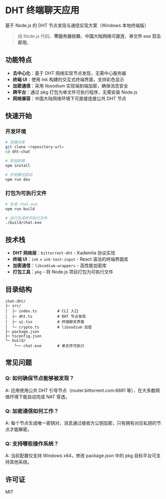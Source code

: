 # DHT 终端聊天应用

基于 Node.js 的 DHT 节点发现与通信实现方案（Windows 本地终端版）

> 纯 Node.js 代码，**零服务器依赖**，**中国大陆网络可直连**，**单文件 exe 双击即用**。

## 功能特点
- **去中心化**：基于 DHT 网络实现节点发现，无需中心服务器
- **终端 UI**：使用 Ink 构建的交互式终端界面，支持彩色显示
- **加密通信**：采用 libsodium 实现端到端加密，确保消息安全
- **跨平台**：通过 pkg 打包为单文件可执行程序，无需安装 Node.js
- **网络兼容**：中国大陆网络环境下可直接连接公共 DHT 节点

## 快速开始

### 开发环境
```bash
# 克隆仓库
git clone <repository-url>
cd dht-chat

# 安装依赖
npm install

# 开发模式启动
npm run dev
```

### 打包为可执行文件
```bash
# 生成 chat.exe
npm run build

# 运行生成的可执行文件
./build/chat.exe
```

## 技术栈
- **DHT 网络层**：`bittorrent-dht` - Kademlia 协议实现
- **终端 UI**：`ink` + `ink-text-input` - React 语法的终端界面库
- **加密通信**：`libsodium-wrappers` - 高性能加密库
- **打包工具**：`pkg` - 将 Node.js 项目打包为可执行文件

## 目录结构
```
chat-dht/
├─ src/
│  ├─ index.ts         # CLI 入口
│  ├─ dht.ts           # DHT 节点发现
│  ├─ ui.tsx           # 终端聊天界面
│  └─ crypto.ts        # libsodium 加密
├─ package.json
├─ tsconfig.json
└─ build/
    └── chat.exe       # 单文件可执行
```

## 常见问题

### Q: 如何确保节点能够被发现？
A: 应用使用公共 DHT 引导节点（router.bittorrent.com:6881 等），在大多数网络环境下能自动完成 NAT 穿透。

### Q: 加密通信如何工作？
A: 每个节点生成唯一密钥对，消息通过接收方公钥加密，只有拥有对应私钥的节点才能解密。

### Q: 支持哪些操作系统？
A: 当前配置仅支持 Windows x64，修改 package.json 中的 pkg 目标平台可支持其他系统。

## 许可证
MIT
